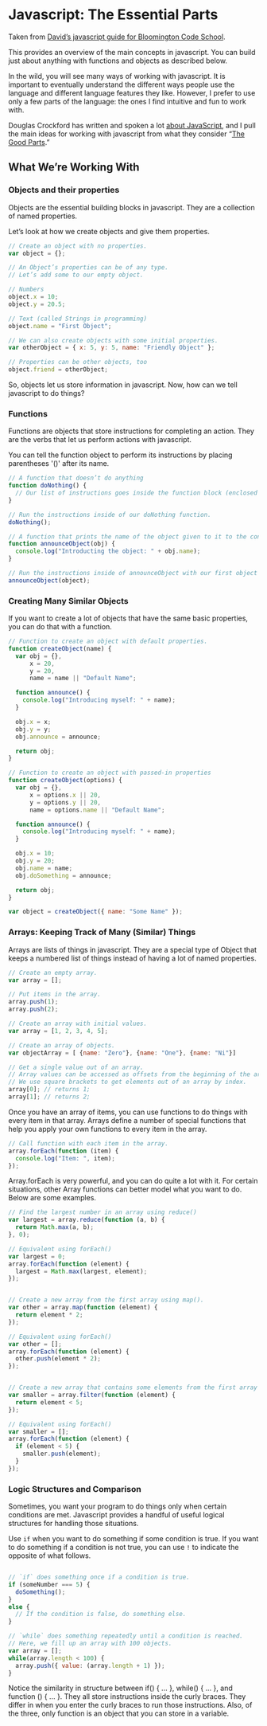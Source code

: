 # Javascript: The Essential Parts

Taken from [David’s javascript guide for Bloomington Code School](https://github.com/sansumbrella/BCS/blob/gh-pages/2014/javascript-overview.md).

This provides an overview of the main concepts in javascript. You can build just about anything with functions and objects as described below.

In the wild, you will see many ways of working with javascript. It is important to eventually understand the different ways people use the language and different language features they like. However, I prefer to use only a few parts of the language: the ones I find intuitive and fun to work with.

Douglas Crockford has written and spoken a lot [about JavaScript](http://javascript.crockford.com), and I pull the main ideas for working with javascript from what they consider “[The Good Parts](http://www.amazon.com/exec/obidos/ASIN/0596517742/wrrrldwideweb).”

## What We’re Working With

### Objects and their properties

Objects are the essential building blocks in javascript. They are a collection of named properties.

Let’s look at how we create objects and give them properties.

```javascript
// Create an object with no properties.
var object = {};

// An Object’s properties can be of any type.
// Let’s add some to our empty object.

// Numbers
object.x = 10;
object.y = 20.5;

// Text (called Strings in programming)
object.name = "First Object";

// We can also create objects with some initial properties.
var otherObject = { x: 5, y: 5, name: "Friendly Object" };

// Properties can be other objects, too
object.friend = otherObject;
```

So, objects let us store information in javascript. Now, how can we tell javascript to do things?

### Functions

Functions are objects that store instructions for completing an action. They are the verbs that let us perform actions with javascript.

You can tell the function object to perform its instructions by placing parentheses '()' after its name.

```javascript
// A function that doesn’t do anything
function doNothing() {
  // Our list of instructions goes inside the function block (enclosed by curly braces '{}').
}

// Run the instructions inside of our doNothing function.
doNothing();

// A function that prints the name of the object given to it to the console.
function announceObject(obj) {
  console.log("Introducting the object: " + obj.name);
}

// Run the instructions inside of announceObject with our first object from above:
announceObject(object);
```

### Creating Many Similar Objects

If you want to create a lot of objects that have the same basic properties, you can do that with a function.

```javascript
// Function to create an object with default properties.
function createObject(name) {
  var obj = {},
      x = 20,
      y = 20,
      name = name || "Default Name";

  function announce() {
    console.log("Introducing myself: " + name);
  }

  obj.x = x;
  obj.y = y;
  obj.announce = announce;

  return obj;
}

// Function to create an object with passed-in properties
function createObject(options) {
  var obj = {},
      x = options.x || 20,
      y = options.y || 20,
      name = options.name || "Default Name";

  function announce() {
    console.log("Introducing myself: " + name);
  }

  obj.x = 10;
  obj.y = 20;
  obj.name = name;
  obj.doSomething = announce;

  return obj;
}

var object = createObject({ name: "Some Name" });

```

### Arrays: Keeping Track of Many (Similar) Things

Arrays are lists of things in javascript. They are a special type of Object that keeps a numbered list of things instead of having a lot of named properties.

```javascript
// Create an empty array.
var array = [];

// Put items in the array.
array.push(1);
array.push(2);

// Create an array with initial values.
var array = [1, 2, 3, 4, 5];

// Create an array of objects.
var objectArray = [ {name: "Zero"}, {name: "One"}, {name: "Ni"}]

// Get a single value out of an array.
// Array values can be accessed as offsets from the beginning of the array.
// We use square brackets to get elements out of an array by index.
array[0]; // returns 1;
array[1]; // returns 2;
```

Once you have an array of items, you can use functions to do things with every item in that array. Arrays define a number of special functions that help you apply your own functions to every item in the array.

```javascript
// Call function with each item in the array.
array.forEach(function (item) {
  console.log("Item: ", item);
});
```

Array.forEach is very powerful, and you can do quite a lot with it. For certain situations, other Array functions can better model what you want to do. Below are some examples.

```javascript
// Find the largest number in an array using reduce()
var largest = array.reduce(function (a, b) {
  return Math.max(a, b);
}, 0);

// Equivalent using forEach()
var largest = 0;
array.forEach(function (element) {
  largest = Math.max(largest, element);
});


// Create a new array from the first array using map().
var other = array.map(function (element) {
  return element * 2;
});

// Equivalent using forEach()
var other = [];
array.forEach(function (element) {
  other.push(element * 2);
});


// Create a new array that contains some elements from the first array using filter().
var smaller = array.filter(function (element) {
  return element < 5;
});

// Equivalent using forEach()
var smaller = [];
array.forEach(function (element) {
  if (element < 5) {
    smaller.push(element);
  }
});
```
### Logic Structures and Comparison

Sometimes, you want your program to do things only when certain conditions are met. Javascript provides a handful of useful logical structures for handling those situations.

Use `if` when you want to do something if some condition is true.
If you want to do something if a condition is not true, you can use `!` to indicate the opposite of what follows.
```javascript

// `if` does something once if a condition is true.
if (someNumber === 5) {
  doSomething();
}
else {
  // If the condition is false, do something else.
}

// `while` does something repeatedly until a condition is reached.
// Here, we fill up an array with 100 objects.
var array = [];
while(array.length < 100) {
  array.push({ value: (array.length + 1) });
}

```

Notice the similarity in structure between if() { ... }, while() { ... }, and function () { ... }. They all store instructions inside the curly braces. They differ in when you enter the curly braces to run those instructions. Also, of the three, only function is an object that you can store in a variable.